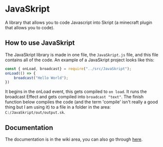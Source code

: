 # JavaSkript

A library that allows you to code Javascript into Skript (a minecraft plugin that allows you to code).

## How to use JavaSkript
The JavaSkript library is made in one file, the `JavaSkript.js` file, and this file contains all of the code.
An example of a JavaSkript project looks like this:
```javascript
const { onLoad, broadcast} = require("../src/JavaSkript");
onLoad(() => {
    broadcast("Hello World");
})
```
It begins in the onLoad event, this gets compiled to `on load`. It runs the broadcast Effect and gets compiled into `broadcast "text"`. The finish function below compiles the code (and the term 'compile' isn't really a good thing but I am using it) to a file in a folder in the area: `C:/JavaSkript/out/output.sk`.

## Documentation
The documentation is in the wiki area, you can also go through [here](https://github.com/LegotronForce/JavaSkript/wiki/).
